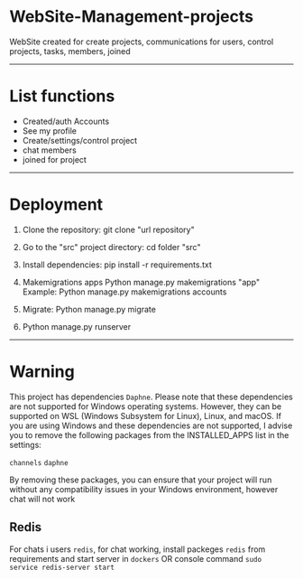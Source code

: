 # WebSite-Management-projects

WebSite created for create projects, communications for users, control projects, tasks, members, joined

---

# List functions
- Created/auth Accounts
- See my profile
- Create/settings/control project
- chat members
- joined for project

---

# Deployment



1. Clone the repository: git clone "url repository"

2. Go to the "src" project directory: cd folder "src"

3. Install dependencies: pip install -r requirements.txt

4. Makemigrations apps
    Python manage.py makemigrations "app"
    Example: 
        Python manage.py makemigrations accounts

5. Migrate: Python manage.py migrate


6. Python manage.py runserver

---
# Warning

This project has dependencies `Daphne`. Please note that these dependencies are not supported for Windows operating systems. However, they can be supported on WSL (Windows Subsystem for Linux), Linux, and macOS. If you are using Windows and these dependencies are not supported, I advise you to remove the following packages from the INSTALLED_APPS list in the settings:

`channels`
`daphne`

By removing these packages, you can ensure that your project will run without any compatibility issues in your Windows environment, however chat will not work

## Redis

For chats i users `redis`, for chat working, install packeges `redis` from requirements and start server in `dockers` OR console command `sudo service redis-server start`  